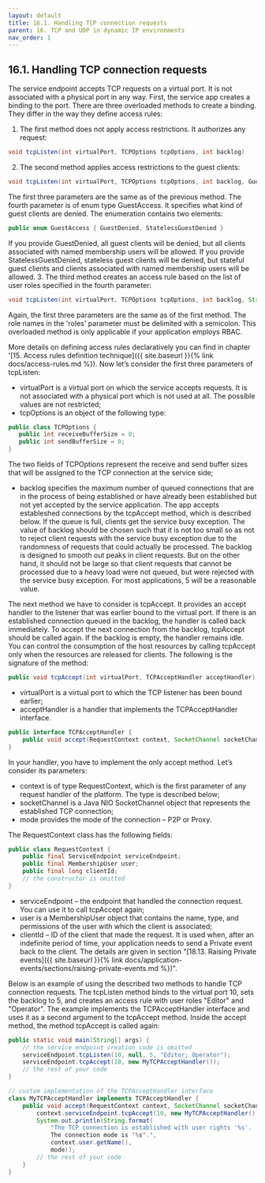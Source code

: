 ```yaml
---
layout: default
title: 16.1. Handling TCP connection requests
parent: 16. TCP and UDP in dynamic IP environments
nav_order: 1
---
```


## 16.1. Handling TCP connection requests

The service endpoint accepts TCP requests on a virtual port. It is not associated with a physical port in any way. First, the service app creates a binding to the port. There are three overloaded methods to create a binding. They differ in the way they define access rules:  
1. The first method does not apply access restrictions. It authorizes any request:
```java
void tcpListen(int virtualPort, TCPOptions tcpOptions, int backlog)
```
2. The second method applies access restrictions to the guest clients:
```java
void tcpListen(int virtualPort, TCPOptions tcpOptions, int backlog, GuestAccess guestAccess)
```
The first three parameters are the same as of the previous method. The fourth parameter is of enum type <span class="datatype">GuestAccess</span>. It specifies what kind of guest clients are denied. The enumeration contains two elements:
```java
public enum GuestAccess { GuestDenied, StatelessGuestDenied }
```
If you provide <span class="enum">GuestDenied</span>, all guest clients will be denied, but all clients associated with named membership users will be allowed. If you provide <span class="enum">StatelessGuestDenied</span>, stateless guest clients will be denied, but stateful guest clients and clients associated with named membership users will be allowed.
3. The third method creates an access rule based on the list of user roles specified in the fourth parameter:
```java
void tcpListen(int virtualPort, TCPOptions tcpOptions, int backlog, String roles)
```
Again, the first three parameters are the same as of the first method. The role names in the '<span class="param">roles</span>' parameter must be delimited with a semicolon. This overloaded method is only applicable if your application employs RBAC.  

More details on defining access rules declaratively you can find in chapter '[15. Access rules definition technique]({{ site.baseurl }}{% link docs/access-rules.md %}). Now let’s consider the first three parameters of <span class="method">tcpListen</span>:
*	<span class="param">virtualPort</span> is a virtual port on which the service accepts requests. It is not associated with a physical port which is not used at all. The possible values are not restricted;
*	<span class="param">tcpOptions</span> is an object of the following type:
```java
public class TCPOptions {
   public int receiveBufferSize = 0;
   public int sendBufferSize = 0;
}
```
The two fields of <span class="datatype">TCPOptions</span> represent the receive and send buffer sizes that will be assigned to the TCP connection at the service side;
*	<span class="param">backlog</span> specifies the maximum number of queued connections that are in the process of being established or have already been established but not yet accepted by the service application. The app accepts estableshed connections by the <span class="method">tcpAccept</span> method, which is described below. If the queue is full, clients get the service busy exception. The value of backlog should be chosen such that it is not too small so as not to reject client requests with the service busy exception due to the randomness of requests that could actually be processed. The backlog is designed to smooth out peaks in client requests. But on the other hand, it should not be large so that client requests that cannot be processed due to a heavy load were not queued, but were rejected with the service busy exception. For most applications, 5 will be a reasonable value.  

The next method we have to consider is <span class="method">tcpAccept</span>. It provides an accept handler to the listener that was earlier bound to the virtual port. If there is an established connection queued in the backlog, the handler is called back immediately. To accept the next connection from the backlog, <span class="method">tcpAccept</span> should be called again. If the backlog is empty, the handler remains idle. You can control the consumption of the host resources by calling <span class="method">tcpAccept</span> only when the resources are released for clients. The following is the signature of the method:
```java
public void tcpAccept(int virtualPort, TCPAcceptHandler acceptHandler)
```
*	<span class="param">virtualPort</span> is a virtual port to which the TCP listener has been bound earlier;
*	<span class="param">acceptHandler</span> is a handler that implements the <span class="datatype">TCPAcceptHandler</span> interface.  

```java
public interface TCPAcceptHandler {
	public void accept(RequestContext context, SocketChannel socketChannel, ConnectionMode mode);
}
```
In your handler, you have to implement the only accept method. Let’s consider its parameters:
*	<span class="param">context</span> is of type <span class="datatype">RequestContext</span>, which is the first parameter of any request handler of the platform. The type is described below;
*	<span class="param">socketChannel</span> is a Java NIO SocketChannel object that represents the established TCP connection;
*	<span class="param">mode</span> provides the mode of the connection – P2P or Proxy.  

The <span class="datatype">RequestContext</span> class has the following fields:
```java
public class RequestContext {
	public final ServiceEndpoint serviceEndpoint;
	public final MembershipUser user;
	public final long clientId;	
	// the constructor is omitted
}
```
*	<span class="field">serviceEndpoint</span> – the endpoint that handled the connection request. You can use it to call tcpAccept again;
*	<span class="field">user</span> is a <span class="datatype">MembershipUser</span> object that contains the name, type, and permissions of the user with which the client is associated;
*	<span class="field">clientId</span> – ID of the client that made the request. It is used when, after an indefinite period of time, your application needs to send a Private event back to the client. The details are given in section "[18.13. Raising Private events]({{ site.baseurl }}{% link docs/application-events/sections/raising-private-events.md %})".  

Below is an example of using the described two methods to handle TCP connection requests. The <span class="method">tcpListen</span> method binds to the virtual port 10, sets the backlog to 5, and creates an access rule with user roles "Editor" and "Operator". The example implements the <span class="datatype">TCPAcceptHandler</span> interface and uses it as a second argument to the <span class="method">tcpAccept</span> method. Inside the <span class="method">accept</span> method, the method <span class="method">tcpAccept</span> is called again:
```java
public static void main(String[] args) {
	// the service endpoint creation code is omitted	
	serviceEndpoint.tcpListen(10, null, 5, "Editor; Operator");
	serviceEndpoint.tcpAccept(10, new MyTCPAcceptHandler());	
	// the rest of your code
}

// custom implementation of the TCPAcceptHandler interface
class MyTCPAcceptHandler implements TCPAcceptHandler {
	public void accept(RequestContext context, SocketChannel socketChannel, ConnectionMode mode) {
		context.serviceEndpoint.tcpAccept(10, new MyTCPAcceptHandler());
		System.out.println(String.format(
			"The TCP connection is established with user rights '%s'.
 			The connection mode is '%s'.",
			context.user.getName(),
			mode));		
		// the rest of your code
	}
}
```
